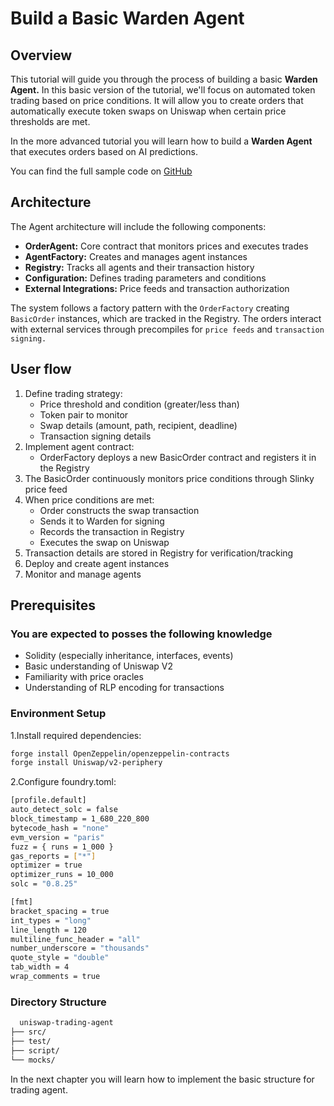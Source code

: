 ﻿---
sidebar_position: 1
---

# Build a Basic Warden Agent

## Overview

This tutorial will guide you through the process of building a basic **Warden Agent.** In this basic version of the tutorial, we'll focus on automated token trading based on price conditions. It will allow you to create orders that automatically execute token swaps on Uniswap when certain price thresholds are met.

In the more advanced tutorial you will learn how to build a **Warden Agent** that executes orders based on AI predictions.

You can find the full sample code on [GitHub](https://github.com/warden-protocol/wardenprotocol/tree/main/solidity)

## Architecture

The Agent architecture will include the following components:

- **OrderAgent:** Core contract that monitors prices and executes trades
- **AgentFactory:** Creates and manages agent instances
- **Registry:** Tracks all agents and their transaction history
- **Configuration:** Defines trading parameters and conditions
- **External Integrations:** Price feeds and transaction authorization

The system follows a factory pattern with the `OrderFactory` creating `BasicOrder` instances, which are tracked in the Registry. The orders interact with external services through precompiles for `price feeds` and `transaction signing.`

## User flow

1. Define trading strategy:
    - Price threshold and condition (greater/less than)
    - Token pair to monitor
    - Swap details (amount, path, recipient, deadline)
    - Transaction signing details
2. Implement agent contract:
    - OrderFactory deploys a new BasicOrder contract and registers it in the Registry
3. The BasicOrder continuously monitors price conditions through Slinky price feed
4. When price conditions are met:
    - Order constructs the swap transaction
    - Sends it to Warden for signing
    - Records the transaction in Registry
    - Executes the swap on Uniswap
5. Transaction details are stored in Registry for verification/tracking
6. Deploy and create agent instances
7. Monitor and manage agents

## Prerequisites

### You are expected to posses the following knowledge

- Solidity (especially inheritance, interfaces, events)
- Basic understanding of Uniswap V2
- Familiarity with price oracles
- Understanding of RLP encoding for transactions

### Environment Setup

1.Install required dependencies:

```bash
forge install OpenZeppelin/openzeppelin-contracts
forge install Uniswap/v2-periphery
```

2.Configure foundry.toml:

```bash
[profile.default]
auto_detect_solc = false
block_timestamp = 1_680_220_800
bytecode_hash = "none"
evm_version = "paris"
fuzz = { runs = 1_000 }
gas_reports = ["*"]
optimizer = true
optimizer_runs = 10_000
solc = "0.8.25"

[fmt]
bracket_spacing = true
int_types = "long"
line_length = 120
multiline_func_header = "all"
number_underscore = "thousands"
quote_style = "double"
tab_width = 4
wrap_comments = true
```

### Directory Structure

```bash
  uniswap-trading-agent
├── src/
├── test/
├── script/
└── mocks/
```

In the next chapter you will learn how to implement the basic structure for trading agent.
